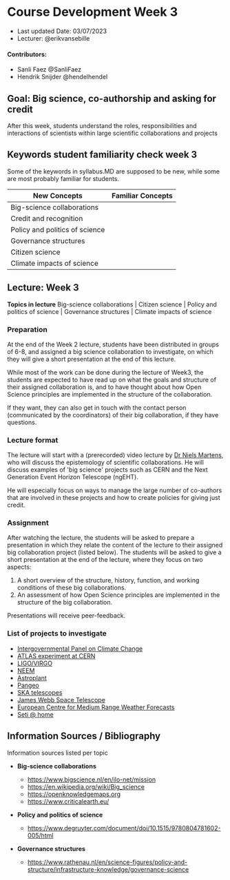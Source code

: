 # Course Development Week 3

+ Last updated Date: 03/07/2023
+ Lecturer:  @erikvansebille

#### Contributors: 
+ Sanli Faez @SanliFaez 
+ Hendrik Snijder @hendelhendel



## Goal: Big science, co-authorship and asking for credit

After this week, students understand the roles, responsibilities and interactions of scientists within large scientific collaborations and projects

## Keywords student familiarity check week 3
Some of the keywords in syllabus.MD are supposed to be new, while some are most probably familiar for students.

|**New Concepts**|**Familiar Concepts**|
|----------------|---------------|
|Big-science collaborations ||
|Credit and recognition ||
|Policy and politics of science ||
|Governance structures||
|Citizen science ||
|Climate impacts of science||


## Lecture: Week 3
**Topics in lecture**
Big-science collaborations | Citizen science | Policy and politics of science | Governance structures | Climate impacts of science

### Preparation
At the end of the Week 2 lecture, students have been distributed in groups of 6-8, and assigned a big science collaboration to investigate, on which they will give a short presentation at the end of this lecture.

While most of the work can be done during the lecture of Week3, the students are expected to have read up on what the goals and structure of their assigned collaboration is, and to have thought about how Open Science principles are implemented in the structure of the collaboration. 

If they want, they can also get in touch with the contact person (communicated by the coordinators) of their big collaboration, if they have questions.

### Lecture format
The lecture will start with a (prerecorded) video lecture by [Dr Niels Martens](https://www.uu.nl/staff/ncmmartens), who will discuss the epistemology of scientific collaborations. He will discuss examples of 'big science' projects such as CERN and the Next Generation Event Horizon Telescope (ngEHT). 

He will especially focus on ways to manage the large number of co-authors that are involved in these projects and how to create policies for giving just credit.


### Assignment
After watching the lecture, the students will be asked to prepare a presentation in which they relate the content of the lecture to their assigned big collaboration project (listed below). The students will be asked to give a short presentation at the end of the lecture, where they focus on two aspects:
1. A short overview of the structure, history, function, and working conditions of these big collaborations.
2. An assessment of how Open Science principles are implemented in the structure of the big collaboration.

Presentations will receive peer-feedback.

### List of projects to investigate
+ [Intergovernmental Panel on Climate Change](http://ipcc.ch/)
+ [ATLAS experiment at CERN](https://atlas.cern)
+ [LIGO/VIRGO](https://www.ligo.org)
+ [NEEM](https://neem.dk/)
+ [Astroplant](https://www.astroplant.io/)
+ [Pangeo](https://pangeo.io/)
+ [SKA telescopes](https://www.skatelescope.org/)
+ [James Webb Space Telescope](https://www.jwst.nasa.gov/)
+ [European Centre for Medium Range Weather Forecasts](https://www.ecmwf.int/)
+ [Seti @ home](https://setiathome.berkeley.edu/)



## Information Sources / Bibliography
Information sources listed per topic
+ **Big-science collaborations**
  + https://www.bigscience.nl/en/ilo-net/mission
  + https://en.wikipedia.org/wiki/Big_science 
  + https://openknowledgemaps.org
  + https://www.criticalearth.eu/
  
+ **Policy and politics of science**
  + https://www.degruyter.com/document/doi/10.1515/9780804781602-005/html

+ **Governance structures**
  + https://www.rathenau.nl/en/science-figures/policy-and-structure/infrastructure-knowledge/governance-science

